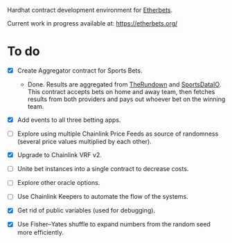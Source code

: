 Hardhat contract development environment for [Etherbets](https://github.com/izcoser/etherbets).

Current work in progress available at: https://etherbets.org/

# To do

- [x] Create Aggregator contract for Sports Bets.

  + Done. Results are aggregated from [TheRundown](https://market.link/nodes/TheRundown/integrations) and [SportsDataIO](https://market.link/nodes/SportsDataIO/integrations). This contract accepts bets on home and away team, then fetches results from both providers and pays out whoever bet on the winning team.

- [x] Add events to all three betting apps.

- [ ] Explore using multiple Chainlink Price Feeds as source of randomness (several price values multiplied by each other).

- [x] Upgrade to Chainlink VRF v2.

- [ ] Unite bet instances into a single contract to decrease costs.

- [ ] Explore other oracle options.

- [ ] Use Chainlink Keepers to automate the flow of the systems.

- [x] Get rid of public variables (used for debugging).

- [x] Use Fisher–Yates shuffle to expand numbers from the random seed more efficiently.
